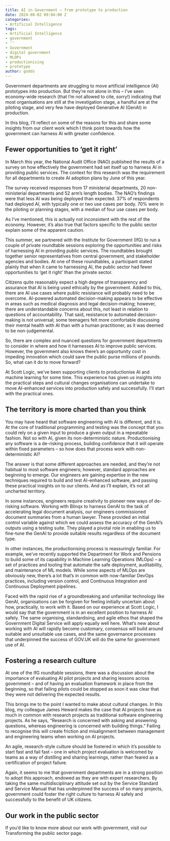 ```yaml
---
title: AI in Government – from prototype to production
date: 2024-08-02 09:04:00 Z
categories:
- Artificial Intelligence
tags:
- Artificial Intelligence
- government
- ''
- Government
- digital government
- MLOPs
- productionising
- prototype
author: godds
---
```


Government departments are struggling to move artificial intelligence (AI) prototypes into production. But they’re not alone in this – I’ve seen economy-wide research (that I’m not allowed to cite, sorry!) indicating that most organisations are still at the investigation stage, a handful are at the piloting stage, and very few have deployed Generative AI (GenAI) in production.

In this blog, I’ll reflect on some of the reasons for this and share some insights from our client work which I think point towards how the government can harness AI with greater confidence.

## Fewer opportunities to ‘get it right’

In March this year, the National Audit Office (NAO) published the results of a survey on how effectively the government had set itself up to harness AI in providing public services. The context for this research was the requirement for all departments to create AI adoption plans by June of this year.

The survey received responses from 17 ministerial departments, 20 non-ministerial departments and 52 arm’s length bodies. The NAO’s findings were that less AI was being deployed than expected. 37% of respondents had deployed AI, with typically one or two use cases per body. 70% were in the piloting or planning stages, with a median of four use cases per body.

As I’ve mentioned, this is actually not inconsistent with the rest of the economy. However, it’s also true that factors specific to the public sector explain some of the apparent caution.

This summer, we partnered with the Institute for Government (IfG) to run a couple of private roundtable sessions exploring the opportunities and risks of harnessing AI in providing public services. The roundtables brought together senior representatives from central government, and stakeholder agencies and bodies. At one of these roundtables, a participant stated plainly that when it came to harnessing AI, the public sector had fewer opportunities to ‘get it right’ than the private sector.

Citizens quite reasonably expect a high degree of transparency and assurance that AI is being used ethically by the government. Added to this, there are AI use cases where public resistance will probably need to be overcome. AI-powered automated decision-making appears to be effective in areas such as medical diagnosis and legal decision-making; however, there are understandable concerns about this, not least in relation to questions of accountability. That said, resistance to automated decision-making is not universal; some teenagers felt more comfortable discussing their mental health with AI than with a human practitioner, as it was deemed to be non-judgemental.

So, there are complex and nuanced questions for government departments to consider in where and how it harnesses AI to improve public services. However, the government also knows there’s an opportunity cost in impeding innovation which could save the public purse millions of pounds. So, what can it do to move forward?

At Scott Logic, we’ve been supporting clients to productionise AI and machine learning for some time. This experience has given us insights into the practical steps and cultural changes organisations can undertake to move AI-enhanced services into production safely and successfully. I’ll start with the practical ones.

## The territory is more charted than you think

You may have heard that software engineering with AI is different, and it is. At the core of traditional programming and testing was the concept that you could rely on a given input to produce a given output in a repeatable fashion. Not so with AI, given its non-deterministic nature. Productionising any software is a de-risking process, building confidence that it will operate within fixed parameters – so how does that process work with non-deterministic AI?

The answer is that some different approaches are needed, and they’re not habitual to most software engineers; however, standard approaches are beginning to emerge. Our engineers are gaining expertise in the new techniques required to build and test AI-enhanced software, and passing these practical insights on to our clients. And as I’ll explain, it’s not all uncharted territory.

In some instances, engineers require creativity to pioneer new ways of de-risking software. Working with Blinqx to harness GenAI to the task of accelerating legal document analysis, our engineers commissioned document summaries from a human lawyer. These provided an initial control variable against which we could assess the accuracy of the GenAI’s outputs using a testing suite. They played a pivotal role in enabling us to fine-tune the GenAI to provide suitable results regardless of the document type.

In other instances, the productionising process is reassuringly familiar. For example, we’ve recently supported the Department for Work and Pensions to build some of its capability in Machine Learning Operations (MLOps) – a set of practices and tooling that automate the safe deployment, auditability, and maintenance of ML models. While some aspects of MLOps are obviously new, there’s a lot that’s in common with now-familiar DevOps practices, including version control, and Continuous Integration and Continuous Deployment pipelines.

Faced with the rapid rise of a groundbreaking and unfamiliar technology like GenAI, organisations can be forgiven for feeling initially uncertain about how, practically, to work with it. Based on our experience at Scott Logic, I would say that the government is in an excellent position to harness AI safely. The same organising, standardising, and agile ethos that shaped the Government Digital Service will apply equally well here. What’s new about working with AI will rapidly become customary, consensus will build around suitable and unsuitable use cases, and the same governance processes that underpinned the success of GOV.UK will do the same for government use of AI.

## Fostering a research culture

At one of the IfG roundtable sessions, there was a discussion about the importance of evaluating AI pilot projects and sharing lessons across government – and of having an evaluation framework in place from the beginning, so that failing pilots could be stopped as soon it was clear that they were not delivering the expected results.

This brings me to the point I wanted to make about cultural changes. In this blog, my colleague James Heward makes the case that AI projects have as much in common with research projects as traditional software engineering projects. As he says, “Research is concerned with asking and answering questions, whereas engineering is concerned with building things.” Failing to recognise this will create friction and misalignment between management and engineering teams when working on AI projects.

An agile, research-style culture should be fostered in which it’s possible to start fast and fail fast – one in which project evaluation is welcomed by teams as a way of distilling and sharing learnings, rather than feared as a certification of project failure.

Again, it seems to me that government departments are in a strong position to adopt this approach, endowed as they are with expert researchers. By taking the same multidisciplinary attitude set out by the Service Standard and Service Manual that has underpinned the success of so many projects, government could foster the right culture to harness AI safely and successfully to the benefit of UK citizens.

## Our work in the public sector

If you’d like to know more about our work with government, visit our Transforming the public sector page.
